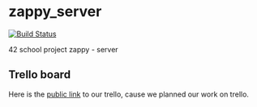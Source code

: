 # zappy_server
[![Build Status](https://travis-ci.org/DwarfOfTheRap/zappy_server.svg?branch=little_fix)](https://travis-ci.org/DwarfOfTheRap/zappy_server)

42 school project zappy - server

## Trello board
Here is the [public link](https://trello.com/b/SAMysnab) to our trello, cause we planned our work on trello.
